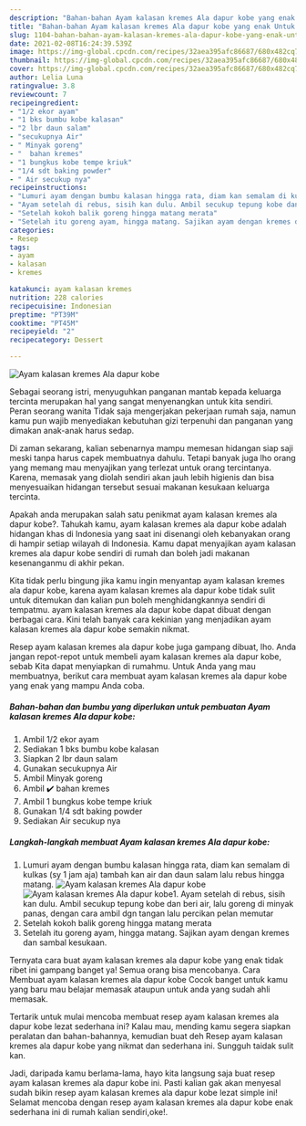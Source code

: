 ```yaml
---
description: "Bahan-bahan Ayam kalasan kremes Ala dapur kobe yang enak Untuk Jualan"
title: "Bahan-bahan Ayam kalasan kremes Ala dapur kobe yang enak Untuk Jualan"
slug: 1104-bahan-bahan-ayam-kalasan-kremes-ala-dapur-kobe-yang-enak-untuk-jualan
date: 2021-02-08T16:24:39.539Z
image: https://img-global.cpcdn.com/recipes/32aea395afc86687/680x482cq70/ayam-kalasan-kremes-ala-dapur-kobe-foto-resep-utama.jpg
thumbnail: https://img-global.cpcdn.com/recipes/32aea395afc86687/680x482cq70/ayam-kalasan-kremes-ala-dapur-kobe-foto-resep-utama.jpg
cover: https://img-global.cpcdn.com/recipes/32aea395afc86687/680x482cq70/ayam-kalasan-kremes-ala-dapur-kobe-foto-resep-utama.jpg
author: Lelia Luna
ratingvalue: 3.8
reviewcount: 7
recipeingredient:
- "1/2 ekor ayam"
- "1 bks bumbu kobe kalasan"
- "2 lbr daun salam"
- "secukupnya Air"
- " Minyak goreng"
- "  bahan kremes"
- "1 bungkus kobe tempe kriuk"
- "1/4 sdt baking powder"
- " Air secukup nya"
recipeinstructions:
- "Lumuri ayam dengan bumbu kalasan hingga rata, diam kan semalam di kulkas (sy 1 jam aja) tambah kan air dan daun salam lalu rebus hingga matang."
- "Ayam setelah di rebus, sisih kan dulu. Ambil secukup tepung kobe dan beri air, lalu goreng di minyak panas, dengan cara ambil dgn tangan lalu percikan pelan memutar"
- "Setelah kokoh balik goreng hingga matang merata"
- "Setelah itu goreng ayam, hingga matang. Sajikan ayam dengan kremes dan sambal kesukaan."
categories:
- Resep
tags:
- ayam
- kalasan
- kremes

katakunci: ayam kalasan kremes 
nutrition: 228 calories
recipecuisine: Indonesian
preptime: "PT39M"
cooktime: "PT45M"
recipeyield: "2"
recipecategory: Dessert

---
```



![Ayam kalasan kremes Ala dapur kobe](https://img-global.cpcdn.com/recipes/32aea395afc86687/680x482cq70/ayam-kalasan-kremes-ala-dapur-kobe-foto-resep-utama.jpg)

Sebagai seorang istri, menyuguhkan panganan mantab kepada keluarga tercinta merupakan hal yang sangat menyenangkan untuk kita sendiri. Peran seorang  wanita Tidak saja mengerjakan pekerjaan rumah saja, namun kamu pun wajib menyediakan kebutuhan gizi terpenuhi dan panganan yang dimakan anak-anak harus sedap.

Di zaman  sekarang, kalian sebenarnya mampu memesan hidangan siap saji meski tanpa harus capek membuatnya dahulu. Tetapi banyak juga lho orang yang memang mau menyajikan yang terlezat untuk orang tercintanya. Karena, memasak yang diolah sendiri akan jauh lebih higienis dan bisa menyesuaikan hidangan tersebut sesuai makanan kesukaan keluarga tercinta. 



Apakah anda merupakan salah satu penikmat ayam kalasan kremes ala dapur kobe?. Tahukah kamu, ayam kalasan kremes ala dapur kobe adalah hidangan khas di Indonesia yang saat ini disenangi oleh kebanyakan orang di hampir setiap wilayah di Indonesia. Kamu dapat menyajikan ayam kalasan kremes ala dapur kobe sendiri di rumah dan boleh jadi makanan kesenanganmu di akhir pekan.

Kita tidak perlu bingung jika kamu ingin menyantap ayam kalasan kremes ala dapur kobe, karena ayam kalasan kremes ala dapur kobe tidak sulit untuk ditemukan dan kalian pun boleh menghidangkannya sendiri di tempatmu. ayam kalasan kremes ala dapur kobe dapat dibuat dengan berbagai cara. Kini telah banyak cara kekinian yang menjadikan ayam kalasan kremes ala dapur kobe semakin nikmat.

Resep ayam kalasan kremes ala dapur kobe juga gampang dibuat, lho. Anda jangan repot-repot untuk membeli ayam kalasan kremes ala dapur kobe, sebab Kita dapat menyiapkan di rumahmu. Untuk Anda yang mau membuatnya, berikut cara membuat ayam kalasan kremes ala dapur kobe yang enak yang mampu Anda coba.

<!--inarticleads1-->

##### Bahan-bahan dan bumbu yang diperlukan untuk pembuatan Ayam kalasan kremes Ala dapur kobe:

1. Ambil 1/2 ekor ayam
1. Sediakan 1 bks bumbu kobe kalasan
1. Siapkan 2 lbr daun salam
1. Gunakan secukupnya Air
1. Ambil  Minyak goreng
1. Ambil  ✔️ bahan kremes
1. Ambil 1 bungkus kobe tempe kriuk
1. Gunakan 1/4 sdt baking powder
1. Sediakan  Air secukup nya




<!--inarticleads2-->

##### Langkah-langkah membuat Ayam kalasan kremes Ala dapur kobe:

1. Lumuri ayam dengan bumbu kalasan hingga rata, diam kan semalam di kulkas (sy 1 jam aja) tambah kan air dan daun salam lalu rebus hingga matang.
<img src="https://img-global.cpcdn.com/steps/e3f37541ea841d9e/160x128cq70/ayam-kalasan-kremes-ala-dapur-kobe-langkah-memasak-1-foto.jpg" alt="Ayam kalasan kremes Ala dapur kobe"><img src="https://img-global.cpcdn.com/steps/9fc222e30233793e/160x128cq70/ayam-kalasan-kremes-ala-dapur-kobe-langkah-memasak-1-foto.jpg" alt="Ayam kalasan kremes Ala dapur kobe">1. Ayam setelah di rebus, sisih kan dulu. Ambil secukup tepung kobe dan beri air, lalu goreng di minyak panas, dengan cara ambil dgn tangan lalu percikan pelan memutar
1. Setelah kokoh balik goreng hingga matang merata
1. Setelah itu goreng ayam, hingga matang. Sajikan ayam dengan kremes dan sambal kesukaan.




Ternyata cara buat ayam kalasan kremes ala dapur kobe yang enak tidak ribet ini gampang banget ya! Semua orang bisa mencobanya. Cara Membuat ayam kalasan kremes ala dapur kobe Cocok banget untuk kamu yang baru mau belajar memasak ataupun untuk anda yang sudah ahli memasak.

Tertarik untuk mulai mencoba membuat resep ayam kalasan kremes ala dapur kobe lezat sederhana ini? Kalau mau, mending kamu segera siapkan peralatan dan bahan-bahannya, kemudian buat deh Resep ayam kalasan kremes ala dapur kobe yang nikmat dan sederhana ini. Sungguh taidak sulit kan. 

Jadi, daripada kamu berlama-lama, hayo kita langsung saja buat resep ayam kalasan kremes ala dapur kobe ini. Pasti kalian gak akan menyesal sudah bikin resep ayam kalasan kremes ala dapur kobe lezat simple ini! Selamat mencoba dengan resep ayam kalasan kremes ala dapur kobe enak sederhana ini di rumah kalian sendiri,oke!.

